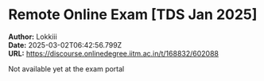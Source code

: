 # Remote Online Exam [TDS Jan 2025]

**Author:** Lokkiii  
**Date:** 2025-03-02T06:42:56.799Z  
**URL:** https://discourse.onlinedegree.iitm.ac.in/t/168832/602088

Not available yet at the exam portal
